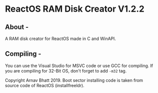 # ReactOS RAM Disk Creator V1.2.2

## About -
A RAM disk creator for ReactOS made in C and WinAPI.

## Compiling -
You can use the Visual Studio for MSVC code or use GCC for compiling. If you are compiling for 32-Bit OS, don't forget to add `-m32` tag.

Copyright Arnav Bhatt 2019. Boot sector installing code is taken from source code of ReactOS (installfreeldr).
 
